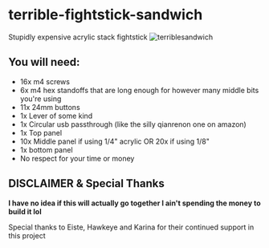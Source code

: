 # terrible-fightstick-sandwich
Stupidly expensive acrylic stack fightstick
![terriblesandwich](https://github.com/user-attachments/assets/6d0a0b4e-346d-4bc0-8463-6bbd35732eab)

## You will need:
- 16x m4 screws
- 6x m4 hex standoffs that are long enough for however many middle bits you're using
- 11x 24mm buttons
- 1x Lever of some kind
- 1x Circular usb passthrough (like the silly qianrenon one on amazon)
- 1x Top panel
- 10x Middle panel if using 1/4" acrylic OR 20x if using 1/8"
- 1x bottom panel
- No respect for your time or money

## DISCLAIMER & Special Thanks 
**I have no idea if this will actually go together I ain't spending the money to build it lol**

Special thanks to Eiste, Hawkeye and Karina for their continued support in this project
